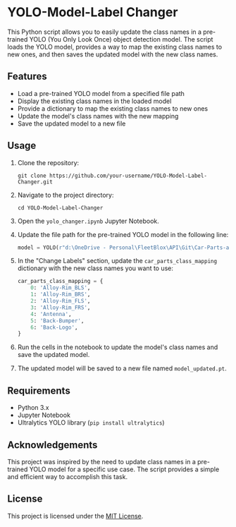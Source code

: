 # YOLO-Model-Label Changer

This Python script allows you to easily update the class names in a pre-trained YOLO (You Only Look Once) object detection model. The script loads the YOLO model, provides a way to map the existing class names to new ones, and then saves the updated model with the new class names.

## Features

- Load a pre-trained YOLO model from a specified file path
- Display the existing class names in the loaded model
- Provide a dictionary to map the existing class names to new ones
- Update the model's class names with the new mapping
- Save the updated model to a new file

## Usage

1. Clone the repository:

   ```
   git clone https://github.com/your-username/YOLO-Model-Label-Changer.git
   ```

2. Navigate to the project directory:

   ```
   cd YOLO-Model-Label-Changer
   ```

3. Open the `yolo_changer.ipynb` Jupyter Notebook.

4. Update the file path for the pre-trained YOLO model in the following line:

   ```python
   model = YOLO(r"d:\OneDrive - Personal\FleetBlox\API\Git\Car-Parts-and-Damage-Detection-API\models\model_car_parts.pt")
   ```

5. In the "Change Labels" section, update the `car_parts_class_mapping` dictionary with the new class names you want to use:

   ```python
   car_parts_class_mapping = {
       0: 'Alloy-Rim_BLS',
       1: 'Alloy-Rim_BRS',
       2: 'Alloy-Rim_FLS',
       3: 'Alloy-Rim_FRS',
       4: 'Antenna',
       5: 'Back-Bumper',
       6: 'Back-Logo',
   }
   ```

6. Run the cells in the notebook to update the model's class names and save the updated model.

7. The updated model will be saved to a new file named `model_updated.pt`.

## Requirements

- Python 3.x
- Jupyter Notebook
- Ultralytics YOLO library (`pip install ultralytics`)

## Acknowledgements

This project was inspired by the need to update class names in a pre-trained YOLO model for a specific use case. The script provides a simple and efficient way to accomplish this task.

## License

This project is licensed under the [MIT License](LICENSE).
